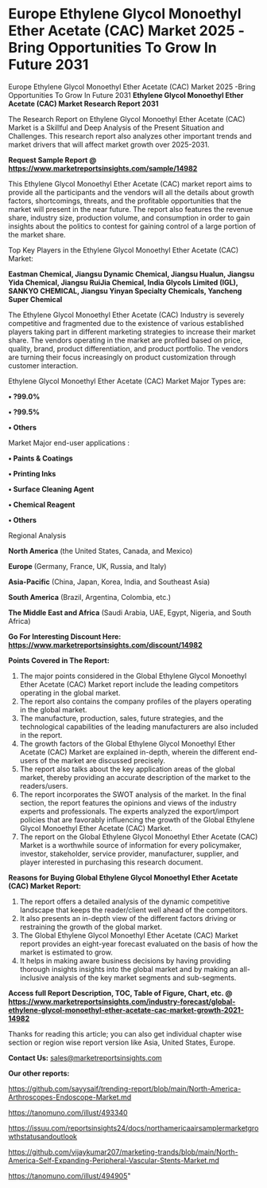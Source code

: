 # Europe Ethylene Glycol Monoethyl Ether Acetate (CAC) Market 2025 -Bring Opportunities To Grow In Future 2031
Europe Ethylene Glycol Monoethyl Ether Acetate (CAC) Market 2025 -Bring Opportunities To Grow In Future 2031
<strong>Ethylene Glycol Monoethyl Ether Acetate (CAC) Market Research Report 2031</strong>

The Research Report on Ethylene Glycol Monoethyl Ether Acetate (CAC) Market is a Skillful and Deep Analysis of the Present Situation and Challenges. This research report also analyzes other important trends and market drivers that will affect market growth over 2025-2031.

<strong>Request Sample Report @ <a href=https://www.marketreportsinsights.com/sample/14982>https://www.marketreportsinsights.com/sample/14982</a></strong>

This Ethylene Glycol Monoethyl Ether Acetate (CAC) market report aims to provide all the participants and the vendors will all the details about growth factors, shortcomings, threats, and the profitable opportunities that the market will present in the near future. The report also features the revenue share, industry size, production volume, and consumption in order to gain insights about the politics to contest for gaining control of a large portion of the market share.

Top Key Players in the Ethylene Glycol Monoethyl Ether Acetate (CAC) Market:

<strong>Eastman Chemical, Jiangsu Dynamic Chemical, Jiangsu Hualun, Jiangsu Yida Chemical, Jiangsu RuiJia Chemical, India Glycols Limited (IGL), SANKYO CHEMICAL, Jiangsu Yinyan Specialty Chemicals, Yancheng Super Chemical</strong>

The Ethylene Glycol Monoethyl Ether Acetate (CAC) Industry is severely competitive and fragmented due to the existence of various established players taking part in different marketing strategies to increase their market share. The vendors operating in the market are profiled based on price, quality, brand, product differentiation, and product portfolio. The vendors are turning their focus increasingly on product customization through customer interaction.

Ethylene Glycol Monoethyl Ether Acetate (CAC) Market Major Types are:

<strong>• ?99.0%

• ?99.5%

• Others</strong>

Market Major end-user applications :

<strong>• Paints & Coatings

• Printing Inks

• Surface Cleaning Agent

• Chemical Reagent

• Others</strong>

Regional Analysis

</u><strong><b>North America</b></strong> (the United States, Canada, and Mexico)

<strong><b>Europe </b></strong>(Germany, France, UK, Russia, and Italy)

<strong><b>Asia-Pacific</b></strong> (China, Japan, Korea, India, and Southeast Asia)

<strong><b>South America</b></strong> (Brazil, Argentina, Colombia, etc.)

<strong><b>The Middle East and Africa</b></strong> (Saudi Arabia, UAE, Egypt, Nigeria, and South Africa)

<strong>Go For Interesting Discount Here: <a href=https://www.marketreportsinsights.com/discount/14982>https://www.marketreportsinsights.com/discount/14982</a></strong>

<strong>Points Covered in The Report:</strong>
<ol>
  <li>The major points considered in the Global Ethylene Glycol Monoethyl Ether Acetate (CAC) Market report include the leading competitors operating in the global market.</li>
  <li>The report also contains the company profiles of the players operating in the global market.</li>
  <li>The manufacture, production, sales, future strategies, and the technological capabilities of the leading manufacturers are also included in the report.</li>
  <li>The growth factors of the Global Ethylene Glycol Monoethyl Ether Acetate (CAC) Market are explained in-depth, wherein the different end-users of the market are discussed precisely.</li>
  <li>The report also talks about the key application areas of the global market, thereby providing an accurate description of the market to the readers/users.</li>
  <li>The report incorporates the SWOT analysis of the market. In the final section, the report features the opinions and views of the industry experts and professionals. The experts analyzed the export/import policies that are favorably influencing the growth of the Global Ethylene Glycol Monoethyl Ether Acetate (CAC) Market.</li>
  <li>The report on the Global Ethylene Glycol Monoethyl Ether Acetate (CAC) Market is a worthwhile source of information for every policymaker, investor, stakeholder, service provider, manufacturer, supplier, and player interested in purchasing this research document.</li>
</ol>
<strong>Reasons for Buying Global Ethylene Glycol Monoethyl Ether Acetate (CAC) Market Report:</strong>

<ol>
  <li>The report offers a detailed analysis of the dynamic competitive landscape that keeps the reader/client well ahead of the competitors.</li>
  <li>It also presents an in-depth view of the different factors driving or restraining the growth of the global market.</li>
  <li>The Global Ethylene Glycol Monoethyl Ether Acetate (CAC) Market report provides an eight-year forecast evaluated on the basis of how the market is estimated to grow.</li>
  <li>It helps in making aware business decisions by having providing thorough insights insights into the global market and by making an all-inclusive analysis of the key market segments and sub-segments.</li>
</ol>
<strong>Access full Report Description, TOC, Table of Figure, Chart, etc. @ <a href=https://www.marketreportsinsights.com/industry-forecast/global-ethylene-glycol-monoethyl-ether-acetate-cac-market-growth-2021-14982>https://www.marketreportsinsights.com/industry-forecast/global-ethylene-glycol-monoethyl-ether-acetate-cac-market-growth-2021-14982</a></strong>


Thanks for reading this article; you can also get individual chapter wise section or region wise report version like Asia, United States, Europe.

<strong>Contact Us:</strong>
sales@marketreportsinsights.com

<strong>Our other reports:</strong>

<a href=https://github.com/sayysaif/trending-report/blob/main/North-America-Arthroscopes-Endoscope-Market.md>https://github.com/sayysaif/trending-report/blob/main/North-America-Arthroscopes-Endoscope-Market.md</a>

<a href=https://tanomuno.com/illust/493340>https://tanomuno.com/illust/493340</a>

<a href=https://issuu.com/reportsinsights24/docs/northamericaairsamplermarketgrowthstatusandoutlook>https://issuu.com/reportsinsights24/docs/northamericaairsamplermarketgrowthstatusandoutlook</a>

<a href=https://github.com/vijaykumar207/marketing-trands/blob/main/North-America-Self-Expanding-Peripheral-Vascular-Stents-Market.md>https://github.com/vijaykumar207/marketing-trands/blob/main/North-America-Self-Expanding-Peripheral-Vascular-Stents-Market.md</a>

<a href=https://tanomuno.com/illust/494905>https://tanomuno.com/illust/494905</a>"
